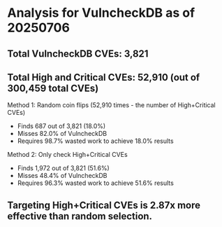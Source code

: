 # Analysis for VulncheckDB as of 20250706

## Total VulncheckDB CVEs: 3,821
## Total High and Critical CVEs: 52,910 (out of 300,459 total CVEs)

Method 1: Random coin flips (52,910 times - the number of High+Critical CVEs)
  - Finds 687 out of 3,821 (18.0%)
  - Misses 82.0% of VulncheckDB
  - Requires 98.7% wasted work to achieve 18.0% results

Method 2: Only check High+Critical CVEs
  - Finds 1,972 out of 3,821 (51.6%)
  - Misses 48.4% of VulncheckDB
  - Requires 96.3% wasted work to achieve 51.6% results

## Targeting High+Critical CVEs is 2.87x more effective than random selection.
